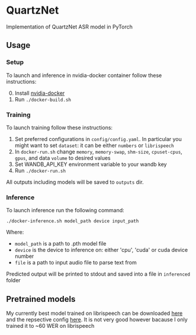 # QuartzNet
Implementation of QuartzNet ASR model in PyTorch

## Usage

### Setup
To launch and inference in nvidia-docker container follow these instructions:

0. Install [nvidia-docker](https://github.com/NVIDIA/nvidia-docker)
1. Run `./docker-build.sh`

### Training
To launch training follow these instructions:

1. Set preferred configurations in `config/config.yaml`. In particular you might want to set `dataset`: it can be either `numbers` or `librispeech`
2. In `docker-run.sh` change `memory`, `memory-swap`, `shm-size`, `cpuset-cpus`, `gpus`, and data `volume` to desired values
3. Set WANDB_API_KEY environment variable to your wandb key
4. Run `./docker-run.sh`

All outputs including models will be saved to `outputs` dir.

### Inference
To launch inference run the following command:
```
./docker-inference.sh model_path device input_path
```
Where:
* `model_path` is a path to .pth model file
* `device` is the device to inference on: either 'cpu', 'cuda' or cuda device number
* `file` is a path to input audio file to parse text from

Predicted output will be printed to stdout and saved into a file in `inferenced` folder

## Pretrained models
My currently best model trained on librispeech can be downloaded [here](https://drive.google.com/file/d/1fZ5PdzoiXUKVeteA6T1TcGIlnpxFsJHm/view?usp=sharing) and the repsective config [here](https://drive.google.com/file/d/1Wik28YUI0e1d7xcZ4qXpx-6qBfzg45zx/view?usp=sharing).
It is not very good however bacause I only trained it to ~60 WER on librispeech 
